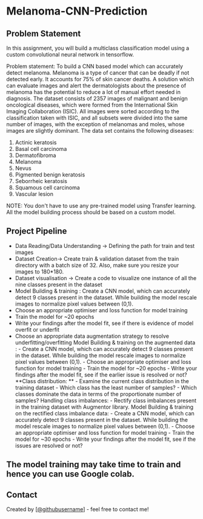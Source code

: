 # Melanoma-CNN-Prediction
## Problem Statement
In this assignment, you will build a multiclass classification model using a custom convolutional neural network in tensorflow.

Problem statement: To build a CNN based model which can accurately detect melanoma. Melanoma is a type of cancer that can be deadly if not detected early. It accounts for 75% of skin cancer deaths. A solution which can evaluate images and alert the dermatologists about the presence of melanoma has the potential to reduce a lot of manual effort needed in diagnosis.
The dataset consists of 2357 images of malignant and benign oncological diseases, which were formed from the International Skin Imaging Collaboration (ISIC). All images were sorted according to the classification taken with ISIC, and all subsets were divided into the same number of images, with the exception of melanomas and moles, whose images are slightly dominant. The data set contains the following diseases:
1. Actinic keratosis
2. Basal cell carcinoma
3. Dermatofibroma
4. Melanoma
5. Nevus
6. Pigmented benign keratosis
7. Seborrheic keratosis
8. Squamous cell carcinoma
9. Vascular lesion

NOTE: You don't have to use any pre-trained model using Transfer learning. All the model building process should be based on a custom model.

## Project Pipeline
 - Data Reading/Data Understanding → Defining the path for train and test images
 - Dataset Creation→ Create train & validation dataset from the train directory with a batch size of 32. Also, make sure you resize your images to 180*180.
 - Dataset visualisation → Create a code to visualize one instance of all the nine classes present in the dataset
 - Model Building & training : Create a CNN model, which can accurately detect 9 classes present in the dataset. While building the model rescale images to normalize pixel values between (0,1).
 - Choose an appropriate optimiser and loss function for model training
 - Train the model for ~20 epochs
 - Write your findings after the model fit, see if there is evidence of model overfit or underfit
 - Choose an appropriate data augmentation strategy to resolve underfitting/overfitting Model Building & training on the augmented data :
        - Create a CNN model, which can accurately detect 9 classes present in the dataset. While building the model rescale images to normalize pixel values between (0,1).
        - Choose an appropriate optimiser and loss function for model training
        - Train the model for ~20 epochs
        - Write your findings after the model fit, see if the earlier issue is resolved or not? **Class distribution: **
        - Examine the current class distribution in the training dataset
        - Which class has the least number of samples?
        - Which classes dominate the data in terms of the proportionate number of samples? Handling class imbalances:
        - Rectify class imbalances present in the training dataset with Augmentor library. Model Building & training on the rectified class imbalance data:
        - Create a CNN model, which can accurately detect 9 classes present in the dataset. While building the model rescale images to normalize pixel values between (0,1).
        - Choose an appropriate optimiser and loss function for model training
        - Train the model for ~30 epochs
        - Write your findings after the model fit, see if the issues are resolved or not?
       
## The model training may take time to train and hence you can use Google colab.




## Contact
Created by [[@githubusername](https://github.com/Vibes007)] - feel free to contact me!


<!-- Optional -->
<!-- ## License -->
<!-- This project is open source and available under the [... License](). -->

<!-- You don't have to include all sections - just the one's relevant to your project -->
